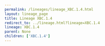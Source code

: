 ```yaml
---
permalink: /lineages/lineage_XBC.1.4.html
layout: lineage_page
title: Lineage XBC.1.4
redirect_to: ../lineage.html?lineage=XBC.1.4
lineage: XBC.1.4
parent: None
children: ['XBC.1.4']
---
```

